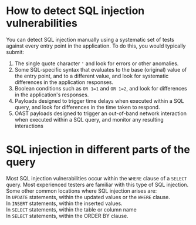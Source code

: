 # How to detect SQL injection vulnerabilities
You can detect SQL injection manually using a systematic set of tests against every entry point in the application. To do this, you would typically submit:

1) The single quote character `'` and look for errors or other anomalies.<br>
2) Some SQL-specific syntax that evaluates to the base (original) value of the entry point, and to a different value, and look for systematic
differences in the application responses.
3) Boolean conditions such as `OR 1=1` and `OR 1=2`, and look for differences in the application's responses.
4) Payloads designed to trigger time delays when executed within a SQL query, and look for differences in the time taken to respond.
5) OAST payloads designed to trigger an out-of-band network interaction when executed within a SQL query, and monitor any resulting interactions

# SQL injection in different parts of the query

Most SQL injection vulnerabilities occur within the `WHERE` clause of a `SELECT` query. Most experienced testers are familiar with this type of SQL injection.<br>
Some other common locations where SQL injection arises are:<br>
In `UPDATE` statements, within the updated values or the `WHERE` clause.<br>
In `INSERT` statements, within the inserted values.<br>
In `SELECT` statements, within the table or column name<br>
In `SELECT` statements, within the ORDER BY clause.<br>
